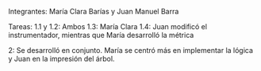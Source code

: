 Integrantes: María Clara Barías y Juan Manuel Barra

Tareas:
1.1 y 1.2: Ambos
1.3: María Clara
1.4: Juan modificó el instrumentador, mientras que María desarrolló la métrica

2: Se desarrolló en conjunto. María se centró más en implementar la lógica y Juan en la impresión del árbol.